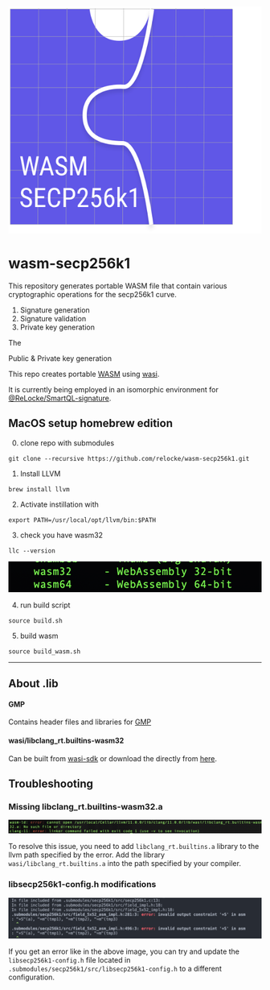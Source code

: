 
<img src="static/wasm-secp256k1.svg">

# wasm-secp256k1

This repository generates portable WASM file that contain various cryptographic operations for the secp256k1 curve.

1. Signature generation
2. Signature validation
3. Private key generation

The 


Public &amp; Private key generation

This repo creates portable [WASM](https://webassembly.org/) using [wasi](https://wasi.dev/).

It is currently being employed in an isomorphic environment for [@ReLocke/SmartQL-signature](https://github.com/relocke/SmartQL-Signature).


## MacOS setup homebrew edition

0. clone repo with submodules
```shell
git clone --recursive https://github.com/relocke/wasm-secp256k1.git
```

1. Install LLVM
```shell
brew install llvm
```
2. Activate instillation with
```shell  
export PATH=/usr/local/opt/llvm/bin:$PATH 
```
3. check you have wasm32
```shell
llc --version
```
<img src="static/wasm32-llc.png">

4. run build script
```shell
source build.sh
```

5. build wasm
```shell
source build_wasm.sh
```
--- 

## About .lib

#### GMP
Contains header files and libraries for [GMP](https://gmplib.org/)

#### wasi/libclang_rt.builtins-wasm32

Can be built from [wasi-sdk](https://github.com/WebAssembly/wasi-sdk) or download the directly from [here](https://github.com/WebAssembly/wasi-sdk/releases).


## Troubleshooting

### Missing libclang_rt.builtins-wasm32.a
<img src="static/error-linker.png">

To resolve this issue, you need to add `libclang_rt.builtins.a` library to the llvm path specified by the error.
Add the library `wasi/libclang_rt.builtins.a` into the path specified by your compiler.


### libsecp256k1-config.h modifications

<img src="static/config-errors.png">

If you get an error like in the above image, you can try and update the `libsecp256k1-config.h` file located in `.submodules/secp256k1/src/libsecp256k1-config.h` to a different configuration. 